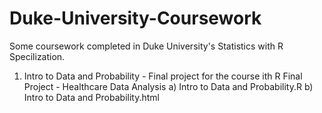 # Duke-University-Coursework
Some coursework completed in Duke University's Statistics with R Specilization.

1) Intro to Data and Probability
        - Final project for the course ith R Final Project
        - Healthcare Data Analysis
 a) Intro to Data and Probability.R
 b) Intro to Data and Probability.html
